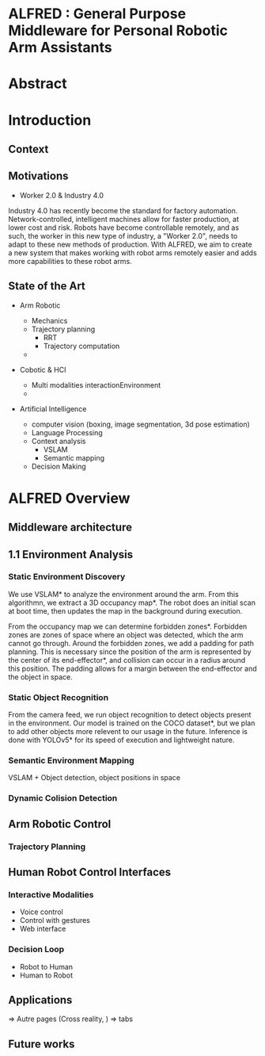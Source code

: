# ALFRED : General Purpose Middleware for Personal Robotic Arm Assistants

# Abstract

# Introduction

## Context

## Motivations
* Worker 2.0 & Industry 4.0

Industry 4.0 has recently become the standard for factory automation. Network-controlled, intelligent machines allow for faster production, at lower cost and risk. Robots have become controllable remotely, and as such, the worker in this new type of industry, a "Worker 2.0", needs to adapt to these new methods of production. With ALFRED, we aim to create a new system that makes working with robot arms remotely easier and adds more capabilities to these robot arms.

## State of the Art

* Arm Robotic
  * Mechanics
  * Trajectory planning
    * RRT
    * Trajectory computation
  *

* Cobotic & HCI
  * Multi modalities interactionEnvironment
  *

* Artificial Intelligence
  * computer vision (boxing, image segmentation, 3d pose estimation)
  * Language Processing
  * Context analysis
    * VSLAM
    * Semantic mapping
  * Decision Making

# ALFRED Overview

## Middleware architecture

<!-- TODO: architecture schematic -->

## 1.1 Environment Analysis
### Static Environment Discovery

We use VSLAM* to analyze the environment around the arm. From this algorithmn, we extract a 3D occupancy map*. The robot does an initial scan at boot time, then updates the map in the background during execution.

From the occupancy map we can determine forbidden zones*. Forbidden zones are zones of space where an object was detected, which the arm cannot go through. Around the forbidden zones, we add a padding for path planning. This is necessary since the position of the arm is represented by the center of its end-effector*, and collision can occur in a radius around this position. The padding allows for a margin between the end-effector and the object in space.

### Static Object Recognition

From the camera feed, we run object recognition to detect objects present in the environment. Our model is trained on the COCO dataset*, but we plan to add other objects more relevent to our usage in the future. Inference is done with YOLOv5* for its speed of execution and lightweight nature.

### Semantic Environment Mapping
VSLAM + Object detection, object positions in space

### Dynamic Colision Detection


## Arm Robotic Control
### Trajectory Planning


## Human Robot Control Interfaces
### Interactive Modalities
- Voice control
- Control with gestures
- Web interface

### Decision Loop
- Robot to Human
- Human to Robot

## Applications
=> Autre pages (Cross reality, ) => tabs

## Future works
